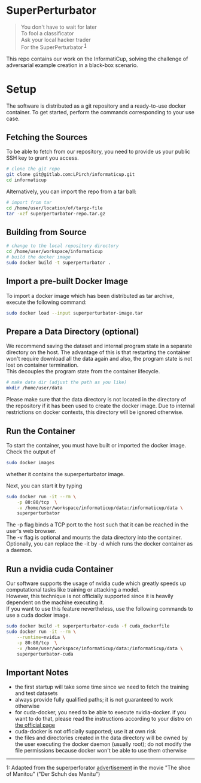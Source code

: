 # SuperPerturbator
> You don't have to wait for later  
> To fool a classificator  
> Ask your local hacker trader  
> For the SuperPerturbator <sup>[1](#manitu)</sup>


This repo contains our work on the InformatiCup, solving the challenge of adversarial example creation in a black-box scenario.

# Setup

The software is distributed as a git repository and a ready-to-use docker container.
To get started, perform the commands corresponding to your use case.

## Fetching the Sources
To be able to fetch from our repository, you need to provide us your public SSH key to grant you access.
```sh
# clone the git repo
git clone git@gitlab.com:LPirch/informaticup.git
cd informaticup
```

Alternatively, you can import the repo from a tar ball:
```sh
# import from tar
cd /home/user/location/of/targz-file
tar -xzf superperturbator-repo.tar.gz
```

## Building from Source
```sh
# change to the local repository directory
cd /home/user/workspace/informaticup
# build the docker image
sudo docker build -t superperturbator .
```

## Import a pre-built Docker Image
To import a docker image which has been distributed as tar archive, execute the following command:
```sh
sudo docker load --input superperturbator-image.tar 
```

## Prepare a Data Directory (optional)
We recommend saving the dataset and internal program state in a separate directory on the host.
The advantage of this is that restarting the container won't require download all the data again and also, the program state is not lost on container termination.  
This decouples the program state from the container lifecycle.

```sh
# make data dir (adjust the path as you like)
mkdir /home/user/data
```

Please make sure that the data directory is not located in the directory of the repository if it has been used to create the docker image.
Due to internal restrictions on docker contexts, this directory will be ignored otherwise.

## Run the Container
To start the container, you must have built or imported the docker image.
Check the output of 
```sh 
sudo docker images
```
whether it contains the superperturbator image.

Next, you can start it by typing
```sh
sudo docker run -it --rm \
	-p 80:80/tcp  \
	-v /home/user/workspace/informaticup/data:/informaticup/data \
	superperturbator
```
The -p flag binds a TCP port to the host such that it can be reached in the user's web browser.  
The -v flag is optional and mounts the data directory into the container.  
Optionally, you can replace the -it by -d which runs the docker container as a daemon.

## Run a nvidia cuda Container
Our software supports the usage of nvidia cude which greatly speeds up computational tasks like training or attacking a model.  
However, this technique is not officially supported since it is heavily dependent on the machine executing it.  
If you want to use this feature nevertheless, use the following commands to use a cuda docker image.
```sh
sudo docker build -t superperturbator-cuda -f cuda_dockerfile
sudo docker run -it --rm \
	--runtime=nvidia \
	-p 80:80/tcp  \
	-v /home/user/workspace/informaticup/data:/informaticup/data \
	superperturbator-cuda
```
## Important Notes
  - the first startup will take some time since we need to fetch the training and test datasets
  - always provide fully qualified paths; it is not guaranteed to work otherwise
  - for cuda-docker, you need to be able to execute nvidia-docker. if you want to do that, please read the instructions according to your distro on [the official page](https://github.com/NVIDIA/nvidia-docker)
  - cuda-docker is not officially supported; use it at own risk
  - the files and directories created in the data directory will be owned by the user executing the docker daemon (usually root); do not modify the file permissions because docker won't be able to use them otherwise


<hr>
<a name="manitu">1</a>: Adapted from the superperforator <a href=https://www.youtube.com/watch?v=fuZN5mVNnbc>advertisement</a> in the movie "The shoe of Manitou" ("Der Schuh des Manitu")